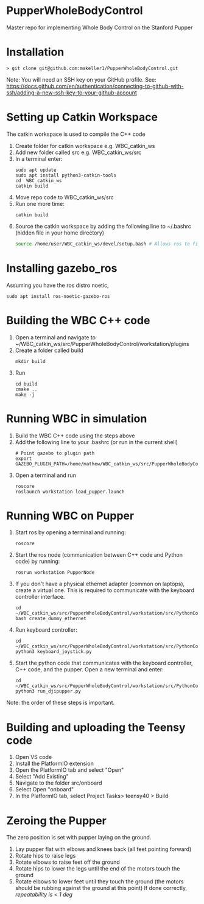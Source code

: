 # PupperWholeBodyControl
Master repo for implementing Whole Body Control on the Stanford Pupper

# Installation
	> git clone git@github.com:makeller1/PupperWholeBodyControl.git

Note: You will need an SSH key on your GitHub profile. See: https://docs.github.com/en/authentication/connecting-to-github-with-ssh/adding-a-new-ssh-key-to-your-github-account

# Setting up Catkin Workspace
The catkin workspace is used to compile the C++ code
1. Create folder for catkin workspace
	e.g. WBC_catkin_ws
3. Add new folder called src
	e.g. WBC_catkin_ws/src
3. In a terminal enter:
	```
	sudo apt update
 	sudo apt install python3-catkin-tools
 	cd  WBC_catkin_ws
 	catkin build
	```
4. Move repo code to  WBC_catkin_ws/src
5. Run one more time:
	```
	catkin build
	```
6. Source the catkin workspace by adding the following line to ~/.bashrc (hidden file in your home directory)
	```bash
	source /home/user/WBC_catkin_ws/devel/setup.bash # Allows ros to find the specific executable inside the package
	```
# Installing gazebo_ros
Assuming you have the ros distro noetic,
```
sudo apt install ros-noetic-gazebo-ros
```
# Building the WBC C++ code
1. Open a terminal and navigate to ~/WBC_catkin_ws/src/PupperWholeBodyControl/workstation/plugins
2. Create a folder called build
	```
	mkdir build
	```
3. Run
	```
	cd build
	cmake ..
	make -j
	```
# Running WBC in simulation
1. Build the WBC C++ code using the steps above
2. Add the following line to your .bashrc (or run in the current shell)
	```
	# Point gazebo to plugin path
	export GAZEBO_PLUGIN_PATH=/home/mathew/WBC_catkin_ws/src/PupperWholeBodyControl/workstation/plugins/build
	```
5. Open a terminal and run
	```
	roscore
	roslaunch workstation load_pupper.launch
	```
# Running WBC on Pupper
1. Start ros by opening a terminal and running:
	```
	roscore
	```
2. Start the ros node (communication between C++ code and Python code) by running:
	```
	rosrun workstation PupperNode
	```
3. If you don't have a physical ethernet adapter (common on laptops), create a virtual one. This is required to communicate with the keyboard controller interface.
	```
	cd ~/WBC_catkin_ws/src/PupperWholeBodyControl/workstation/src/PythonComms
	bash create_dummy_ethernet
	```
4. Run keyboard controller:
	```
	cd ~/WBC_catkin_ws/src/PupperWholeBodyControl/workstation/src/PythonComms/KeyboardController
	python3 keyboard_joystick.py
	```
5. Start the python code that communicates with the keyboard controller, C++ code, and the pupper. Open a new terminal and enter:
	```
	cd ~/WBC_catkin_ws/src/PupperWholeBodyControl/workstation/src/PythonComms
	python3 run_djipupper.py 
	```
Note: the order of these steps is important.

# Building and uploading the Teensy code
1. Open VS code
2. Install the PlatformIO extension
3. Open the PlatformIO tab and select "Open"
4. Select "Add Existing"
5. Navigate to the folder src/onboard
6. Select Open "onboard"
7. In the PlatformIO tab, select Project Tasks> teensy40 > Build 

# Zeroing the Pupper
The zero position is set with pupper laying on the ground. 
1. Lay pupper flat with elbows and knees back (all feet pointing forward)
2. Rotate hips to raise legs
3. Rotate elbows to raise feet off the ground
4. Rotate hips to lower the legs until the end of the motors touch the ground
5. Rotate elbows to lower feet until they touch the ground (the motors should be rubbing against the ground at this point)
If done correctly, *repeatability is < 1 deg*
